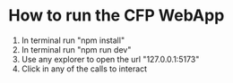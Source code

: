 # How to run the CFP WebApp
1. In terminal run "npm install"
2. In terminal run "npm run dev"
3. Use any explorer to open the url "127.0.0.1:5173"
4. Click in any of the calls to interact


